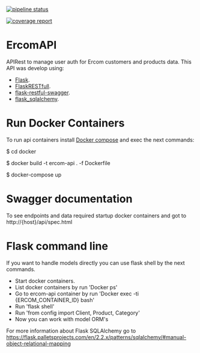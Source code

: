 [![pipeline status](http://git.microbit.com/saul/ercomapi/badges/develop/pipeline.svg)](http://git.microbit.com/saul/ercomapi/commits/develop)

[![coverage report](http://git.microbit.com/saul/ercomapi/badges/develop/coverage.svg)](http://git.microbit.com/saul/ercomapi/commits/develop)

# ErcomAPI

APIRest to manage user auth for Ercom customers and products data.
This API was develop using:
- [Flask](https://flask.palletsprojects.com/en/2.2.x/).
- [FlaskRESTfull](https://flask-restful.readthedocs.io/en/latest/).
- [flask-restful-swagger](https://flask-restful-swagger.readthedocs.io/en/latest/).
- [flask_sqlalchemy](https://flask-sqlalchemy.palletsprojects.com/en/3.0.x/).

# Run Docker Containers
To run api containers install [Docker compose](https://docs.docker.com/compose/install/) and exec the next commands:

$ cd docker

$ docker build -t ercom-api . -f Dockerfile

$ docker-compose up


# Swagger documentation

To see endpoints and data required startup docker containers and got to http://{host}/api/spec.html

# Flask command line

If you want to handle models directly you can use flask shell by the next commands.

- Start docker containers.
- List docker containers by run 'Docker ps'
- Go to ercom-api container by run 'Docker exec -ti {ERCOM_CONTAINER_ID} bash'
- Run 'flask shell'
- Run 'from config import Client, Product, Category'
- Now you can work with model ORM's

For more information about Flask SQLAlchemy go to https://flask.palletsprojects.com/en/2.2.x/patterns/sqlalchemy/#manual-object-relational-mapping 
